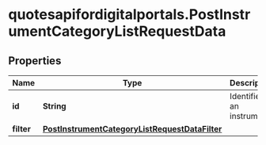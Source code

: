 # quotesapifordigitalportals.PostInstrumentCategoryListRequestData

## Properties

Name | Type | Description | Notes
------------ | ------------- | ------------- | -------------
**id** | **String** | Identifier of an instrument. | 
**filter** | [**PostInstrumentCategoryListRequestDataFilter**](PostInstrumentCategoryListRequestDataFilter.md) |  | [optional] 


